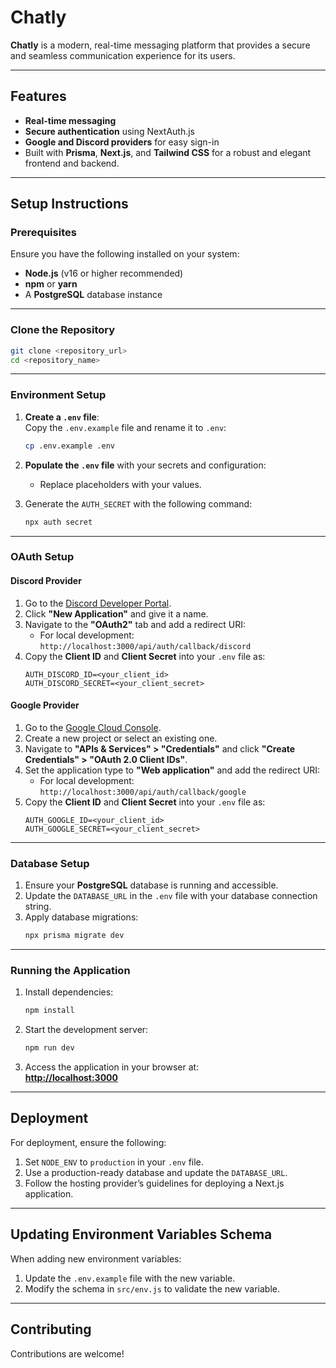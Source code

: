 
# Chatly

**Chatly** is a modern, real-time messaging platform that provides a secure and seamless communication experience for its users.

---

## Features
- **Real-time messaging**
- **Secure authentication** using NextAuth.js
- **Google and Discord providers** for easy sign-in
- Built with **Prisma**, **Next.js**, and **Tailwind CSS** for a robust and elegant frontend and backend.

---

## Setup Instructions

### Prerequisites
Ensure you have the following installed on your system:
- **Node.js** (v16 or higher recommended)
- **npm** or **yarn**
- A **PostgreSQL** database instance

---

### Clone the Repository
```bash
git clone <repository_url>
cd <repository_name>
```

---

### Environment Setup

1. **Create a `.env` file**:  
   Copy the `.env.example` file and rename it to `.env`:
   ```bash
   cp .env.example .env
   ```

2. **Populate the `.env` file** with your secrets and configuration:
   - Replace placeholders with your values.

3. Generate the `AUTH_SECRET` with the following command:
   ```bash
   npx auth secret
   ```

---

### OAuth Setup

#### Discord Provider
1. Go to the [Discord Developer Portal](https://discord.com/developers/applications).
2. Click **"New Application"** and give it a name.
3. Navigate to the **"OAuth2"** tab and add a redirect URI:
   - For local development: `http://localhost:3000/api/auth/callback/discord`
4. Copy the **Client ID** and **Client Secret** into your `.env` file as:
   ```
   AUTH_DISCORD_ID=<your_client_id>
   AUTH_DISCORD_SECRET=<your_client_secret>
   ```

#### Google Provider
1. Go to the [Google Cloud Console](https://console.cloud.google.com/).
2. Create a new project or select an existing one.
3. Navigate to **"APIs & Services" > "Credentials"** and click **"Create Credentials" > "OAuth 2.0 Client IDs"**.
4. Set the application type to **"Web application"** and add the redirect URI:
   - For local development: `http://localhost:3000/api/auth/callback/google`
5. Copy the **Client ID** and **Client Secret** into your `.env` file as:
   ```
   AUTH_GOOGLE_ID=<your_client_id>
   AUTH_GOOGLE_SECRET=<your_client_secret>
   ```

---

### Database Setup
1. Ensure your **PostgreSQL** database is running and accessible.
2. Update the `DATABASE_URL` in the `.env` file with your database connection string.
3. Apply database migrations:
   ```bash
   npx prisma migrate dev
   ```

---

### Running the Application
1. Install dependencies:
   ```bash
   npm install
   ```

2. Start the development server:
   ```bash
   npm run dev
   ```

3. Access the application in your browser at:  
   **[http://localhost:3000](http://localhost:3000)**

---

## Deployment
For deployment, ensure the following:
1. Set `NODE_ENV` to `production` in your `.env` file.
2. Use a production-ready database and update the `DATABASE_URL`.
3. Follow the hosting provider’s guidelines for deploying a Next.js application.

---

## Updating Environment Variables Schema
When adding new environment variables:
1. Update the `.env.example` file with the new variable.
2. Modify the schema in `src/env.js` to validate the new variable.

---

## Contributing
Contributions are welcome!